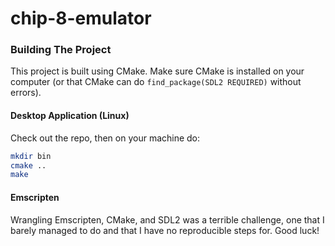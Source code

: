 # chip-8-emulator

### Building The Project

This project is built using CMake. Make sure CMake is installed on your computer (or that CMake can do `find_package(SDL2 REQUIRED)` without errors).

#### Desktop Application (Linux)

Check out the repo, then on your machine do:

```bash
mkdir bin
cmake ..
make
```

#### Emscripten

Wrangling Emscripten, CMake, and SDL2 was a terrible challenge, one that I barely managed to do and that I have no reproducible steps for. Good luck!
